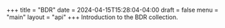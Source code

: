 +++
title = "BDR"
date = 2024-04-15T15:28:04-04:00
draft = false
menu = "main"
layout = "api"
+++
Introduction to the BDR collection.